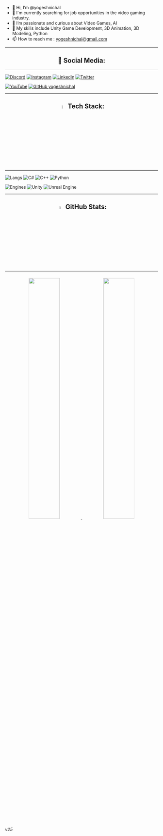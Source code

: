 - 👋 Hi, I’m @yogeshnichal
- 🔭 I'm currently searching for job opportunities in the video gaming industry.
- 👀 I’m passionate and curious about Video Games, AI
- 🌱 My skills include Unity Game Development, 3D Animation, 3D Modeling, Python
- 📫 How to reach me : yogeshnichal@gmail.com

---

<h2 align=center>📱 Social Media:</h2>

---

[![Discord](https://img.shields.io/badge/Discord-%237289DA.svg?logo=discord&logoColor=white)](htttps://discord.gg/CGLife#3334)
[![Instagram](https://img.shields.io/badge/Instagram-%23E4405F.svg?logo=Instagram&logoColor=white)](https://instagram.com/yogesh_nichal/)
[![LinkedIn](https://img.shields.io/badge/LinkedIn-%230077B5.svg?logo=linkedin&logoColor=white)](https://www.linkedin.com/in/yogesh-nichal-36966768/) 
[![Twitter](https://img.shields.io/badge/Twitter-%231DA1F2.svg?logo=Twitter&logoColor=white)](https://twitter.com/NichalYogesh) 


[![YouTube](https://img.shields.io/badge/YouTube-%23FF0000.svg?logo=YouTube&logoColor=red&label=Subscribe&style=social)](https://www.youtube.com/channel/UCSLToIk9DMJyYwQV0tIFQGw) 
[![GitHub yogeshnichal](https://img.shields.io/github/followers/yogeshnichal?label=follow&style=social)](https://github.com/yogeshnichal)&nbsp;

---

<h2 align=center><img src="https://cdn-icons-png.flaticon.com/512/534/534621.png" width="5%" > Tech Stack:</h2>

---
![Langs](https://img.shields.io/badge/-Langs-blueviolet.svg?style=for-the-badge)
![C#](https://img.shields.io/badge/c%23-%23239120.svg?style=for-the-badge&logo=c-sharp&logoColor=white)
![C++](https://img.shields.io/badge/c++-%2300599C.svg?style=for-the-badge&logo=c%2B%2B&logoColor=white) 
![Python](https://img.shields.io/badge/-python-3776AB.svg?style=for-the-badge&logo=python&logoColor=white) 
<br>

![Engines](https://img.shields.io/badge/-engine-blueviolet.svg?style=for-the-badge) 
![Unity](https://img.shields.io/badge/-unity-FFFFFF.svg?style=for-the-badge&logo=unity&logoColor=black)
![Unreal Engine](https://img.shields.io/badge/unrealengine-%23313131.svg?style=for-the-badge&logo=unrealengine&logoColor=white)

---
<div align=center>

<h2> <img src="https://cdn-icons-png.flaticon.com/512/825/825196.png" width="5%"> GitHub Stats:</h2>

---


<p align="center">
<a href="https://github.com/yogeshnichal">
  <img style="margin:0.5rem; width:45%;" src="https://github-readme-stats.vercel.app/api/top-langs/?username=yogeshnichal&hide_border=true&include_all_commits=true&count_private=true&hide=HLSL,HTML,CSS,shaderlab&title_color=ff8f73&text_color=c3d3e6&icon_color=121212&bg_color=323f4b" />
</a>
<img style="width:45%;margin:0.5rem;"src="https://github-readme-stats.vercel.app/api?username=yogeshnichal&hide_border=true&include_all_commits=true&count_private=true&title_color=ff8f73&text_color=c3d3e6&icon_color=00897b&bg_color=323f4b" />  &emsp;

</p>
</div>
<h6>v25</h6>
</div>

